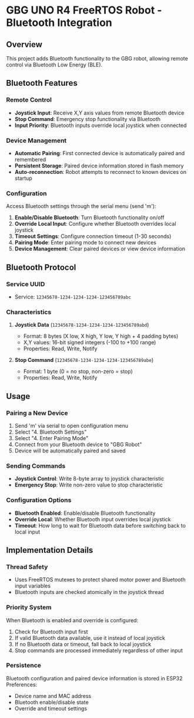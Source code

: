# GBG UNO R4 FreeRTOS Robot - Bluetooth Integration

## Overview
This project adds Bluetooth functionality to the GBG robot, allowing remote control via Bluetooth Low Energy (BLE).

## Bluetooth Features

### Remote Control
- **Joystick Input**: Receive X,Y axis values from remote Bluetooth device
- **Stop Command**: Emergency stop functionality via Bluetooth
- **Input Priority**: Bluetooth inputs override local joystick when connected

### Device Management
- **Automatic Pairing**: First connected device is automatically paired and remembered
- **Persistent Storage**: Paired device information stored in flash memory
- **Auto-reconnection**: Robot attempts to reconnect to known devices on startup

### Configuration
Access Bluetooth settings through the serial menu (send 'm'):
1. **Enable/Disable Bluetooth**: Turn Bluetooth functionality on/off
2. **Override Local Input**: Configure whether Bluetooth overrides local joystick
3. **Timeout Settings**: Configure connection timeout (1-30 seconds)
4. **Pairing Mode**: Enter pairing mode to connect new devices
5. **Device Management**: Clear paired devices or view device information

## Bluetooth Protocol

### Service UUID
- Service: `12345678-1234-1234-1234-123456789abc`

### Characteristics
1. **Joystick Data** (`12345678-1234-1234-1234-123456789abd`)
   - Format: 8 bytes (X low, X high, Y low, Y high + 4 padding bytes)
   - X,Y values: 16-bit signed integers (-100 to +100 range)
   - Properties: Read, Write, Notify

2. **Stop Command** (`12345678-1234-1234-1234-123456789abe`)
   - Format: 1 byte (0 = no stop, non-zero = stop)
   - Properties: Read, Write, Notify

## Usage

### Pairing a New Device
1. Send 'm' via serial to open configuration menu
2. Select "4. Bluetooth Settings"
3. Select "4. Enter Pairing Mode"
4. Connect from your Bluetooth device to "GBG Robot"
5. Device will be automatically paired and saved

### Sending Commands
- **Joystick Control**: Write 8-byte array to joystick characteristic
- **Emergency Stop**: Write non-zero value to stop characteristic

### Configuration Options
- **Bluetooth Enabled**: Enable/disable Bluetooth functionality
- **Override Local**: Whether Bluetooth input overrides local joystick
- **Timeout**: How long to wait for Bluetooth data before switching back to local input

## Implementation Details

### Thread Safety
- Uses FreeRTOS mutexes to protect shared motor power and Bluetooth input variables
- Bluetooth inputs are checked atomically in the joystick thread

### Priority System
When Bluetooth is enabled and override is configured:
1. Check for Bluetooth input first
2. If valid Bluetooth data available, use it instead of local joystick
3. If no Bluetooth data or timeout, fall back to local joystick
4. Stop commands are processed immediately regardless of other input

### Persistence
Bluetooth configuration and paired device information is stored in ESP32 Preferences:
- Device name and MAC address
- Bluetooth enable/disable state
- Override and timeout settings